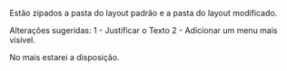 Estão zipados a pasta do layout padrão e a pasta do layout modificado.

Alterações sugeridas:
  1 - Justificar o Texto
  2 - Adicionar um menu mais visível.
  
  No mais estarei a disposição.

